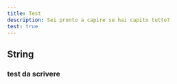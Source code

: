 ```yaml
---
title: Test
description: Sei pronto a capire se hai capito tutto?
test: true
---
```


## String

### test da scrivere
